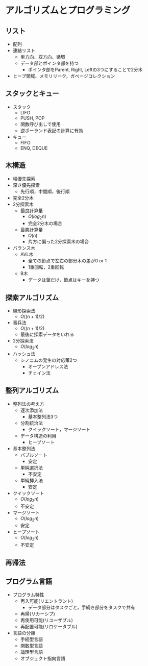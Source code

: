 # アルゴリズムとプログラミング

## リスト

- 配列
- 連結リスト
  - 単方向、双方向、循環
  - データ部とポインタ部を持つ
    - ポインタ部をParent, Right, Leftの3つにすることで2分木
- ヒープ領域、メモリリーク，ガベージコレクション

## スタックとキュー

- スタック
  - LIFO
  - PUSH, POP
  - 関数呼び出しで使用
  - 逆ポーランド表記の計算に有効
- キュー
  - FIFO
  - ENQ, DEQUE

## 木構造

- 幅優先探索
- 深さ優先探索
  - 先行順，中間順，後行順
- 完全2分木
- 2分探索木
  - 最良計算量
    - $O(log_2n)$
    - 完全2分木の場合
  - 最悪計算量
    - $O(n)$
    - 片方に偏った2分探索木の場合
- バランス木
  - AVL木
    - 全ての節点で左右の部分木の差が0 or 1
    - 1重回転，2重回転
  - B木
    - データは葉だけ，節点はキーを持つ

## 探索アルゴリズム

- 線形探索法
  - $O((n+1)/2)$
- 番兵法
  - $O((n+1)/2)$
  - 最後に探索データをいれる
- 2分探索法
  - $O(log_2n)$
- ハッシュ法
  - シノニムの発生の対応策2つ
    - オープンアドレス法
    - チェイン法

## 整列アルゴリズム

- 整列法の考え方
  - 逐次添加法
    - 基本整列法3つ
  - 分割統治法
    - クイックソート，マージソート
  - データ構造の利用
    - ヒープソート
- 基本整列法
  - バブルソート
    - 安定
  - 単純選択法
    - 不安定
  - 単純挿入法
    - 安定
- クイックソート
  - $O(log_2n)$
  - 不安定
- マージソート
  - $O(log_2n)$
  - 安定
- ヒープソート
  - $O(log_2n)$
  - 不安定

## 再帰法

## プログラム言語

- プログラム特性
  - 再入可能(リエントラント)
    - データ部分はタスクごと，手続き部分をタスクで共有
  - 再帰(リカーシブ)
  - 再使用可能(リユーザブル)
  - 再配置可能(リロケータブル)
- 言語の分類
  - 手続型言語
  - 関数型言語
  - 論理型言語
  - オブジェクト指向言語
